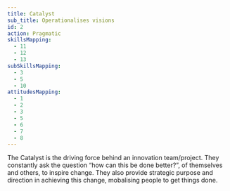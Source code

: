 ```yaml
---
title: Catalyst
sub_title: Operationalises visions
id: 2
action: Pragmatic
skillsMapping:
  - 11
  - 12
  - 13
subSkillsMapping:
  - 3
  - 5
  - 10
attitudesMapping: 
  - 1
  - 2
  - 3
  - 5
  - 6
  - 7
  - 8
---
```



The Catalyst is the driving force behind an innovation team/project. They constantly ask the question “how can this be done better?”, of themselves and others, to inspire change. They also provide strategic purpose and direction in achieving this change, mobalising people to get things done.
